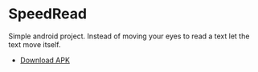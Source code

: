 # SpeedRead
Simple android project. Instead of moving your eyes to read a text let the text move itself.

- [Download APK](https://drive.google.com/file/d/0BySedsNZx2T0QlNyWWx3RXM5OFU/view?usp=sharing)
